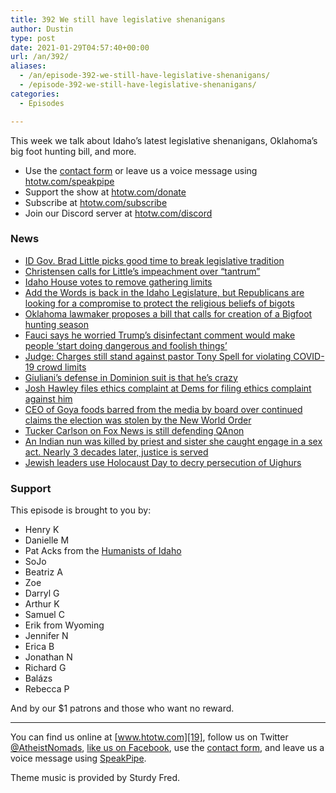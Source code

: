 ```yaml
---
title: 392 We still have legislative shenanigans
author: Dustin
type: post
date: 2021-01-29T04:57:40+00:00
url: /an/392/
aliases:
  - /an/episode-392-we-still-have-legislative-shenanigans/
  - /episode-392-we-still-have-legislative-shenanigans/
categories:
  - Episodes

---
```

<div id="buzzsprout-player-10552717"></div><script src="https://www.buzzsprout.com/1983601/10552717-392-we-still-have-legislative-shenanigans.js?container_id=buzzsprout-player-10552717&player=small" type="text/javascript" charset="utf-8"></script>

This week we talk about Idaho&#8217;s latest legislative shenanigans, Oklahoma&#8217;s big foot hunting bill, and more.

<!--more-->

 * Use the [contact form](https://htotw.com/contact) or leave us a voice message using [htotw.com/speakpipe][1]
 * Support the show at [htotw.com/donate][2]
 * Subscribe at [htotw.com/subscribe][3]
 * Join our Discord server at [htotw.com/discord][4]

### News

  * [ID Gov. Brad Little picks good time to break legislative tradition][5]
  *  [Christensen calls for Little&#8217;s impeachment over &#8220;tantrum&#8221;][6]
  *  [Idaho House votes to remove gathering limits][7]
  *  [Add the Words is back in the Idaho Legislature, but Republicans are looking for a compromise to protect the religious beliefs of bigots][8]
  *  [Oklahoma lawmaker proposes a bill that calls for creation of a Bigfoot hunting season][9]
  *  [Fauci says he worried Trump&#8217;s disinfectant comment would make people &#8216;start doing dangerous and foolish things&#8217;][10]
  *  [Judge: Charges still stand against pastor Tony Spell for violating COVID-19 crowd limits][11]
  *  [Giuliani&#8217;s defense in Dominion suit is that he&#8217;s crazy][12]
  * [Josh Hawley files ethics complaint at Dems for filing ethics complaint against him][13]
  * [CEO of Goya foods barred from the media by board over continued claims the election was stolen by the New World Order][14]
  * [Tucker Carlson on Fox News is still defending QAnon][15]
  *  [An Indian nun was killed by priest and sister she caught engage in a sex act. Nearly 3 decades later, justice is served][16]
  *  [Jewish leaders use Holocaust Day to decry persecution of Uighurs][17]

### Support

This episode is brought to you by:

  * Henry K
  * Danielle M
  * Pat Acks from the [Humanists of Idaho][18]
  * SoJo
  * Beatriz A
  * Zoe
  * Darryl G
  * Arthur K
  * Samuel C
  * Erik from Wyoming
  * Jennifer N
  * Erica B
  * Jonathan N
  * Richard G
  * Balázs
  * Rebecca P

And by our $1 patrons and those who want no reward.

* * *

You can find us online at [www.htotw.com][19], follow us on Twitter [@AtheistNomads][20], [like us on Facebook][21], use the [contact form](https://htotw.com/contact), and leave us a voice message using [SpeakPipe][1].

Theme music is provided by Sturdy Fred.

 [1]: https://htotw.com/speakpipe
 [2]: https://htotw.com/donate
 [3]: https://htotw.com/subscribe
 [4]: https://htotw.com/discord
 [5]: https://www.idahostatesman.com/article248701765.html
 [6]: https://idahonews.com/news/local/idaho-lawmaker-calls-gov-littles-speech-a-tantrum-says-hes-committed-to-impeachment
 [7]: https://www.idahopress.com/eyeonboise/house-votes-to-remove-all-covid-19-gathering-limits-statewide-link-to-my-full-story/article_672247a5-ea73-52fe-b92f-293361de5b5d.html
 [8]: https://www.ktvb.com/article/news/local/208/add-the-words-legislation-idaho/277-479d4d7e-3490-411b-af68-1db7bf7a3788
 [9]: https://www.cnn.com/2021/01/25/us/oklahoma-lawmaker-bigfoot-hunting-season-bill-trnd/index.html
 [10]: https://www.cnn.com/2021/01/25/politics/fauci-trump-covid-19-cnntv/index.html
 [11]: https://www.brproud.com/news/local-news/judge-charges-still-stand-against-pastor-tony-spell-for-violating-covid-19-crowd-limits/
 [12]: https://www.newsweek.com/rudy-giuliani-warns-dominion-against-lawsuit-im-crazy-guy-i-really-am-just-really-crazy-1564341
 [13]: https://www.rawstory.com/josh-hawley-2650127173/
 [14]: https://www.rawstory.com/trump-goya/
 [15]: https://www.rawstory.com/qanon-fox-news/
 [16]: https://www.cnn.com/2021/01/23/asia/sister-abhaya-murder-intl-dst-hnk/index.html
 [17]: https://www.theguardian.com/world/2021/jan/24/jewish-leaders-use-holocaust-day-to-decry-persecution-of-uighurs
 [18]: https://www.humanistsofidaho.org/
 [19]: https://www.htotw.com/
 [20]: https://twitter.com/AtheistNomads
 [21]: https://htotw.com/facebook